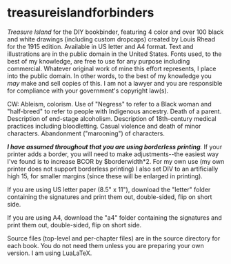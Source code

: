 # treasureislandforbinders
_Treasure Island_ for the DIY bookbinder, featuring 4 color and over 100 black and white drawings (including custom dropcaps) created by Louis Rhead for the 1915 edition. Available in US letter and A4 format. Text and illustrations are in the public domain in the United States. Fonts used, to the best of my knowledge, are free to use for any purpose including commercial. Whatever original work of mine this effort represents, I place into the public domain. In other words, to the best of my knowledge you _may_ make and sell copies of this. I am not a lawyer and you are responsible for compliance with your government's copyright law(s).

CW: Ableism, colorism. Use of "Negress" to refer to a Black woman and "half-breed" to refer to people with Indigenous ancestry. Death of a parent. Description of end-stage alcoholism. Description of 18th-century medical practices including bloodletting. Casual violence and death of minor characters. Abandonment ("marooning") of characters.

_**I have assumed throughout that you are using borderless printing**._ If your printer adds a border, you will need to make adjustments--the easiest way I've found is to increase BCOR by $borderwidth*2. For my own use (my own printer does not support borderless printing) I also set DIV to an artificially high 15, for smaller margins (since these will be enlarged in printing).

If you are using US letter paper (8.5" x 11"), download the "letter" folder containing the signatures and print them out, double-sided, flip on short side.

If you are using A4, download the "a4" folder containing the signatures and print them out, double-sided, flip on short side.

Source files (top-level and per-chapter files) are in the source directory for each book. You do not need them unless you are preparing your own version. I am using LuaLaTeX.

